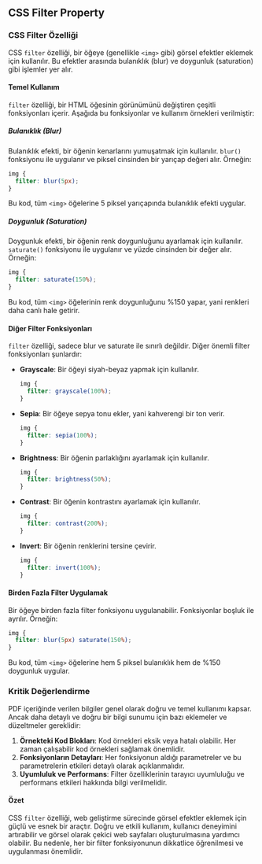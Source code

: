 ## CSS Filter Property

### CSS Filter Özelliği

CSS `filter` özelliği, bir öğeye (genellikle `<img>` gibi) görsel efektler eklemek için kullanılır. Bu efektler arasında bulanıklık (blur) ve doygunluk (saturation) gibi işlemler yer alır.

#### Temel Kullanım

`filter` özelliği, bir HTML öğesinin görünümünü değiştiren çeşitli fonksiyonları içerir. Aşağıda bu fonksiyonlar ve kullanım örnekleri verilmiştir:

##### Bulanıklık (Blur)

Bulanıklık efekti, bir öğenin kenarlarını yumuşatmak için kullanılır. `blur()` fonksiyonu ile uygulanır ve piksel cinsinden bir yarıçap değeri alır. Örneğin:

```css
img {
  filter: blur(5px);
}
```

Bu kod, tüm `<img>` öğelerine 5 piksel yarıçapında bulanıklık efekti uygular.

##### Doygunluk (Saturation)

Doygunluk efekti, bir öğenin renk doygunluğunu ayarlamak için kullanılır. `saturate()` fonksiyonu ile uygulanır ve yüzde cinsinden bir değer alır. Örneğin:

```css
img {
  filter: saturate(150%);
}
```

Bu kod, tüm `<img>` öğelerinin renk doygunluğunu %150 yapar, yani renkleri daha canlı hale getirir.

#### Diğer Filter Fonksiyonları

`filter` özelliği, sadece blur ve saturate ile sınırlı değildir. Diğer önemli filter fonksiyonları şunlardır:

- **Grayscale**: Bir öğeyi siyah-beyaz yapmak için kullanılır.
  ```css
  img {
    filter: grayscale(100%);
  }
  ```

- **Sepia**: Bir öğeye sepya tonu ekler, yani kahverengi bir ton verir.
  ```css
  img {
    filter: sepia(100%);
  }
  ```

- **Brightness**: Bir öğenin parlaklığını ayarlamak için kullanılır.
  ```css
  img {
    filter: brightness(50%);
  }
  ```

- **Contrast**: Bir öğenin kontrastını ayarlamak için kullanılır.
  ```css
  img {
    filter: contrast(200%);
  }
  ```

- **Invert**: Bir öğenin renklerini tersine çevirir.
  ```css
  img {
    filter: invert(100%);
  }
  ```

#### Birden Fazla Filter Uygulamak

Bir öğeye birden fazla filter fonksiyonu uygulanabilir. Fonksiyonlar boşluk ile ayrılır. Örneğin:

```css
img {
  filter: blur(5px) saturate(150%);
}
```

Bu kod, tüm `<img>` öğelerine hem 5 piksel bulanıklık hem de %150 doygunluk uygular.

### Kritik Değerlendirme

PDF içeriğinde verilen bilgiler genel olarak doğru ve temel kullanımı kapsar. Ancak daha detaylı ve doğru bir bilgi sunumu için bazı eklemeler ve düzeltmeler gereklidir:

1. **Örnekteki Kod Blokları**: Kod örnekleri eksik veya hatalı olabilir. Her zaman çalışabilir kod örnekleri sağlamak önemlidir.
2. **Fonksiyonların Detayları**: Her fonksiyonun aldığı parametreler ve bu parametrelerin etkileri detaylı olarak açıklanmalıdır.
3. **Uyumluluk ve Performans**: Filter özelliklerinin tarayıcı uyumluluğu ve performans etkileri hakkında bilgi verilmelidir.

#### Özet

CSS `filter` özelliği, web geliştirme sürecinde görsel efektler eklemek için güçlü ve esnek bir araçtır. Doğru ve etkili kullanım, kullanıcı deneyimini artırabilir ve görsel olarak çekici web sayfaları oluşturulmasına yardımcı olabilir. Bu nedenle, her bir filter fonksiyonunun dikkatlice öğrenilmesi ve uygulanması önemlidir.

